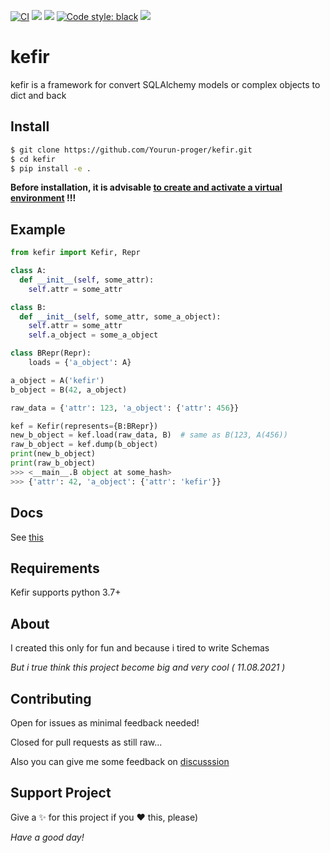 [![CI](https://github.com/Yourun-proger/kefir/actions/workflows/python-package.yml/badge.svg)](https://github.com/Yourun-proger/kefir/actions/workflows/python-package.yml)
![](https://img.shields.io/github/v/release/yourun-proger/kefir)
![](https://img.shields.io/github/languages/code-size/yourun-proger/kefir)
[![Code style: black](https://img.shields.io/badge/code%20style-black-000000.svg)](https://github.com/psf/black)
![](https://img.shields.io/github/license/yourun-proger/kefir)

# kefir
kefir is a framework for convert SQLAlchemy models or complex objects to dict and back
## Install
```bash
$ git clone https://github.com/Yourun-proger/kefir.git
$ cd kefir
$ pip install -e .
```
**Before installation, it is advisable [to create and activate a virtual environment](https://github.com/Yourun-proger/kefir/wiki/Docs#create-and-activate-virtual-env) !!!**
## Example
```py
from kefir import Kefir, Repr

class A:
  def __init__(self, some_attr):
    self.attr = some_attr

class B:
  def __init__(self, some_attr, some_a_object):
    self.attr = some_attr
    self.a_object = some_a_object

class BRepr(Repr):
    loads = {'a_object': A}

a_object = A('kefir')
b_object = B(42, a_object)

raw_data = {'attr': 123, 'a_object': {'attr': 456}}

kef = Kefir(represents={B:BRepr})
new_b_object = kef.load(raw_data, B)  # same as B(123, A(456))
raw_b_object = kef.dump(b_object)
print(new_b_object)
print(raw_b_object)
>>> <__main__.B object at some_hash>
>>> {'attr': 42, 'a_object': {'attr': 'kefir'}}
```
## Docs
See [this](https://github.com/Yourun-proger/kefir/wiki/Docs)

## Requirements
Kefir supports python 3.7+
## About
I created this only for fun and because i tired to write Schemas

*But i true think this project become big and very cool ( 11.08.2021 )*
## Contributing
Open for issues as minimal feedback needed!

Closed for pull requests as still raw...

Also you can give me some feedback on [discusssion](https://github.com/Yourun-proger/kefir/discussions/2)
## Support Project
Give a ✨ for this project if you ❤ this, please)

*Have a good day!*
